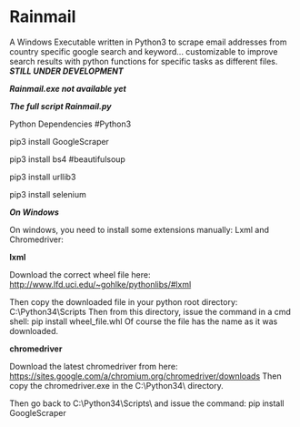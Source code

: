 # Rainmail
A Windows Executable written in Python3 to scrape email addresses from country specific google search and keyword...
customizable to improve search results with python functions for specific tasks as different files.
***STILL UNDER DEVELOPMENT***

***Rainmail.exe not available yet***

***The full script Rainmail.py***

Python Dependencies #Python3

pip3 install GoogleScraper

pip3 install bs4 #beautifulsoup

pip3 install urllib3

pip3 install selenium


***On Windows***

On windows, you need to install some extensions manually: Lxml and Chromedriver:

**lxml**

Download the correct wheel file here: http://www.lfd.uci.edu/~gohlke/pythonlibs/#lxml

Then copy the downloaded file in your python root directory: C:\Python34\Scripts
Then from this directory, issue the command in a cmd shell: pip install wheel_file.whl Of course the file has the name as it was downloaded.

**chromedriver**

Download the latest chromedriver from here: https://sites.google.com/a/chromium.org/chromedriver/downloads Then copy the chromedriver.exe in the C:\Python34\ directory.

Then go back to C:\Python34\Scripts\ and issue the command: pip install GoogleScraper
